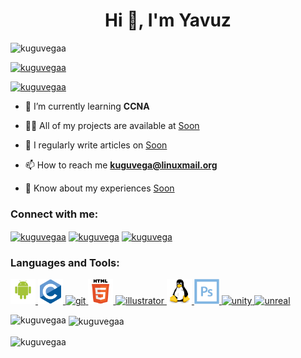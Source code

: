 <h1 align="center">Hi 👋, I'm Yavuz</h1>
<p align="left"> <img src="https://komarev.com/ghpvc/?username=kuguvegaa&label=Profile%20views&color=f00000&style=flat" alt="kuguvegaa" /> </p>

<p align="left"> <a href="https://github.com/ryo-ma/github-profile-trophy"><img src="https://github-profile-trophy.vercel.app/?username=kuguvegaa" alt="kuguvegaa" /></a> </p>

<p align="left"> <a href="https://twitter.com/kuguvegaa" target="blank"><img src="https://img.shields.io/twitter/follow/kuguvegaa?logo=twitter&style=for-the-badge" alt="kuguvegaa" /></a> </p>

- 🌱 I’m currently learning **CCNA**

- 👨‍💻 All of my projects are available at [Soon](Soon)

- 📝 I regularly write articles on [Soon](Soon)

- 📫 How to reach me **kuguvega@linuxmail.org**

- 📄 Know about my experiences [Soon](Soon)

<h3 align="left">Connect with me:</h3>
<p align="left">
<a href="https://twitter.com/kuguvegaa" target="blank"><img align="center" src="https://raw.githubusercontent.com/rahuldkjain/github-profile-readme-generator/master/src/images/icons/Social/twitter.svg" alt="kuguvegaa" height="30" width="40" /></a>
<a href="https://instagram.com/kuguvega" target="blank"><img align="center" src="https://raw.githubusercontent.com/rahuldkjain/github-profile-readme-generator/master/src/images/icons/Social/instagram.svg" alt="kuguvega" height="30" width="40" /></a>
<a href="https://www.youtube.com/c/kuguvega" target="blank"><img align="center" src="https://raw.githubusercontent.com/rahuldkjain/github-profile-readme-generator/master/src/images/icons/Social/youtube.svg" alt="kuguvega" height="30" width="40" /></a>
</p>

<h3 align="left">Languages and Tools:</h3>
<p align="left"> <a href="https://developer.android.com" target="_blank"> <img src="https://raw.githubusercontent.com/devicons/devicon/master/icons/android/android-original-wordmark.svg" alt="android" width="40" height="40"/> </a> <a href="https://www.cprogramming.com/" target="_blank"> <img src="https://raw.githubusercontent.com/devicons/devicon/master/icons/c/c-original.svg" alt="c" width="40" height="40"/> </a> <a href="https://git-scm.com/" target="_blank"> <img src="https://www.vectorlogo.zone/logos/git-scm/git-scm-icon.svg" alt="git" width="40" height="40"/> </a> <a href="https://www.w3.org/html/" target="_blank"> <img src="https://raw.githubusercontent.com/devicons/devicon/master/icons/html5/html5-original-wordmark.svg" alt="html5" width="40" height="40"/> </a> <a href="https://www.adobe.com/in/products/illustrator.html" target="_blank"> <img src="https://www.vectorlogo.zone/logos/adobe_illustrator/adobe_illustrator-icon.svg" alt="illustrator" width="40" height="40"/> </a> <a href="https://www.linux.org/" target="_blank"> <img src="https://raw.githubusercontent.com/devicons/devicon/master/icons/linux/linux-original.svg" alt="linux" width="40" height="40"/> </a> <a href="https://www.photoshop.com/en" target="_blank"> <img src="https://raw.githubusercontent.com/devicons/devicon/master/icons/photoshop/photoshop-line.svg" alt="photoshop" width="40" height="40"/> </a> <a href="https://unity.com/" target="_blank"> <img src="https://www.vectorlogo.zone/logos/unity3d/unity3d-icon.svg" alt="unity" width="40" height="40"/> </a> <a href="https://unrealengine.com/" target="_blank"> <img src="https://raw.githubusercontent.com/kenangundogan/fontisto/036b7eca71aab1bef8e6a0518f7329f13ed62f6b/icons/svg/brand/unreal-engine.svg" alt="unreal" width="40" height="40"/> </a> </p>

<p><img align="left" src="https://github-readme-stats.vercel.app/api/top-langs?username=kuguvegaa&show_icons=true&theme=dark&title_color=eb0a0a&text_color=f40101&bg_color=f7f3f3&hide_border=true&locale=en&layout=compact" alt="kuguvegaa" /></p>

<p>&nbsp;<img align="center" src="https://github-readme-stats.vercel.app/api?username=kuguvegaa&show_icons=true&theme=dark&title_color=0af5e5&text_color=00f1f5&bg_color=faf5f5&hide_border=true&locale=en" alt="kuguvegaa" /></p>

<p><img align="center" src="https://github-readme-streak-stats.herokuapp.com/?user=kuguvegaa&" alt="kuguvegaa" /></p>
